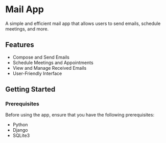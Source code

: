 # Mail App

A simple and efficient mail app that allows users to send emails, schedule meetings, and more.

## Features

- Compose and Send Emails
- Schedule Meetings and Appointments
- View and Manage Received Emails
- User-Friendly Interface

## Getting Started

### Prerequisites

Before using the app, ensure that you have the following prerequisites:

- Python
- Django
- SQLite3

 
